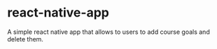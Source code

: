 # react-native-app
A simple react native app that allows to users to add course goals and delete them.
